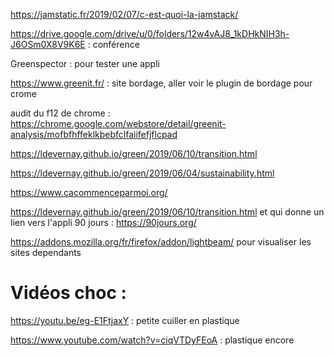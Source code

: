 https://jamstatic.fr/2019/02/07/c-est-quoi-la-jamstack/

https://drive.google.com/drive/u/0/folders/12w4vAJ8_1kDHkNIH3h-J6OSm0X8V9K6E : conférence

Greenspector : pour tester une appli

https://www.greenit.fr/ : site bordage, aller voir le plugin de bordage pour crome

audit du f12 de chrome : https://chrome.google.com/webstore/detail/greenit-analysis/mofbfhffeklkbebfclfaiifefjflcpad

https://ldevernay.github.io/green/2019/06/10/transition.html

https://ldevernay.github.io/green/2019/06/04/sustainability.html

https://www.cacommenceparmoi.org/

https://ldevernay.github.io/green/2019/06/10/transition.html et qui donne un lien vers l'appli 90 jours : https://90jours.org/

https://addons.mozilla.org/fr/firefox/addon/lightbeam/ pour visualiser les sites dependants

# Vidéos choc :
https://youtu.be/eg-E1FtjaxY : petite cuiller en plastique

https://www.youtube.com/watch?v=ciqVTDyFEoA : plastique encore
